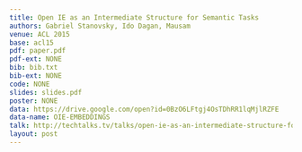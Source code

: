 ```yaml
---
title: Open IE as an Intermediate Structure for Semantic Tasks  
authors: Gabriel Stanovsky, Ido Dagan, Mausam
venue: ACL 2015
base: acl15
pdf: paper.pdf
pdf-ext: NONE
bib: bib.txt
bib-ext: NONE
code: NONE
slides: slides.pdf
poster: NONE
data: https://drive.google.com/open?id=0BzO6LFtgj4OsTDhRR1lqMjlRZFE
data-name: OIE-EMBEDDINGS
talk: http://techtalks.tv/talks/open-ie-as-an-intermediate-structure-for-semantic-tasks/61814/
layout: post
---
```

